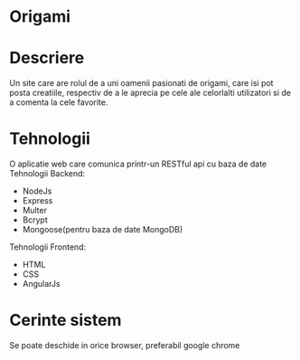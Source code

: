 # Origami
 # Descriere
 Un site care are rolul de a uni oamenii pasionati de origami, care isi pot posta creatiile, respectiv de a le aprecia pe cele ale celorlalti utilizatori si de a comenta la cele favorite.
 # Tehnologii
 O aplicatie web care comunica printr-un RESTful api cu baza de date
 Tehnologii Backend:
- NodeJs
- Express
- Multer
- Bcrypt
- Mongoose(pentru baza de date MongoDB)
 
 Tehnologii Frontend:
- HTML
- CSS
- AngularJs
 
 # Cerinte sistem
 Se poate deschide in orice browser, preferabil google chrome
